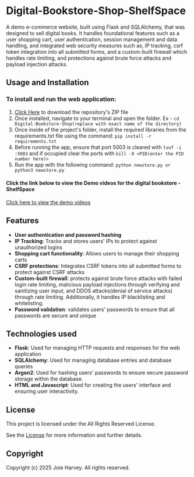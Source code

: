 # Digital-Bookstore-Shop-ShelfSpace

A demo e-commerce website, built using Flask and SQLAlchemy, that was designed to sell digital books. It handles foundational features such as a user shopping cart, user authentication, session management and data handling, and integrated web security measures such as, IP tracking, csrf token integration into all submitted forms, and a custom-built firewall which handles rate limiting, and protections against brute force attacks and payload injection attacks.



## Usage and Installation

### To install and run the web application:

1. [Click Here](https://github.com/Dvtt0253/Digital-Bookstore-Shop/archive/refs/heads/main.zip) to download the repository's ZIP file
2. Once installed, navigate to your terminal and open the folder. Ex - `cd Digital-Bookstore-Shop(replace with exact name of the directory)`
3. Once inside of the project's folder, install the required libraries from the requirements.txt file using the command: `pip install -r requirements.txt`
4. Before running the app, ensure that port 5003 is cleared with `lsof -i :5003` and if occupied clear the ports with `kill -9 <PID(enter the PID number here)>`
5. Run the app with the following command: `python newstore.py or python3 newstore.py`

#### Click the link below to view the Demo videos for the digital bookstore - ShelfSpace ####
[Click here to view the demo videos](https://drive.google.com/drive/folders/1tzoSzPOW6Vlq4D9VJZwics7ACSoyuMjc?usp=drive_link)




## Features
- **User authentication and password hashing**
- **IP Tracking**: Tracks and stores users' IPs to protect against unauthorized logins
- **Shopping cart functionality**: Allows users to manage their shopping carts
- **CSRF protections**: Integrates CSRF tokens into all submitted forms to protect against CSRF attacks
- **Custom-built firewall**: protects against brute force attacks with failed login rate limiting, malicious payload injections through verifying and sanitizing user input, and DDOS attacks(denial of service attacks) through rate limiting. Additionally, it handles IP blacklisting and whitelisting.
- **Password validation**: validates users' passwords to ensure that all passwords are secure and unique


## Technologies used

- **Flask**: Used for managing HTTP requests and responses for the web application
- **SQLAlchemy**: Used for managing database entries and database queries 
- **Argon2**: Used for hashing users' passwords to ensure secure password storage within the database.
- **HTML and Javascript**: Used for creating the users' interface and ensuring user interactivity.




## License

This project is licensed under the All Rights Reserved License.

See the [License](./LICENSE.txt) for more information and further details.







## Copyright

Copyright (c) 2025 Joie Harvey. All rights reserved.



  
  


  
